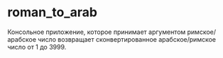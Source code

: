 # roman_to_arab
Консольное приложение, которое принимает аргументом римское/арабское число возвращает
сконвертированное арабское/римское число от 1 до 3999.
